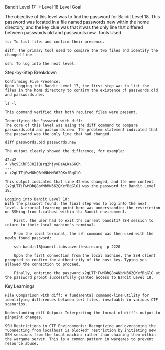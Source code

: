 Bandit Level 17 → Level 18 
Level Goal

The objective of this level was to find the password for Bandit Level 18. This password was located in a file named passwords.new within the home directory, and the key clue was that it was the only line that differed between passwords.old and passwords.new.
Tools Used

    ls: To list files and confirm their presence.

    diff: The primary tool used to compare the two files and identify the changed line.

    ssh: To log into the next level.

Step-by-Step Breakdown

    Confirming File Presence:
    Upon logging into Bandit Level 17, the first step was to list the files in the home directory to confirm the existence of passwords.old and passwords.new.

    ls -l

    This command verified that both required files were present.

    Identifying the Password with diff:
    The core of this level was using the diff command to compare passwords.old and passwords.new. The problem statement indicated that the password was the only line that had changed.

    diff passwords.old passwords.new

    The output clearly showed the difference, for example:

    42c42
    < Vhc9EKhF5JOIiQsrq2hjyvDaALKaGKCh
    ---
    > x2gLTTjFwMOhQ8oWNbMN362QKxfRqGlO

    This output indicated that line 42 was changed, and the new content (x2gLTTjFwMOhQ8oWNbMN362QKxfRqGlO) was the password for Bandit Level 18.

    Logging into Bandit Level 18:
    With the password found, the final step was to log into the next level. A crucial learning point here was understanding the restriction on SSHing from localhost within the Bandit environment.

        First, the user had to exit the current bandit17 SSH session to return to their local machine's terminal.

        From the local terminal, the ssh command was then used with the newly found password:

        ssh bandit18@bandit.labs.overthewire.org -p 2220

        Upon the first connection from the local machine, the SSH client prompted to confirm the authenticity of the host key. Typing yes allowed the connection to proceed.

        Finally, entering the password x2gLTTjFwMOhQ8oWNbMN362QKxfRqGlO at the password prompt successfully granted access to Bandit Level 18.

Key Learnings

    File Comparison with diff: A fundamental command-line utility for identifying differences between text files, invaluable in various CTF scenarios.

    Understanding diff Output: Interpreting the format of diff's output to pinpoint changes.

    SSH Restrictions in CTF Environments: Recognizing and overcoming the "Connecting from localhost is blocked" restriction by initiating new SSH sessions from the local machine rather than chaining them within the wargame server. This is a common pattern in wargames to prevent resource abuse.
